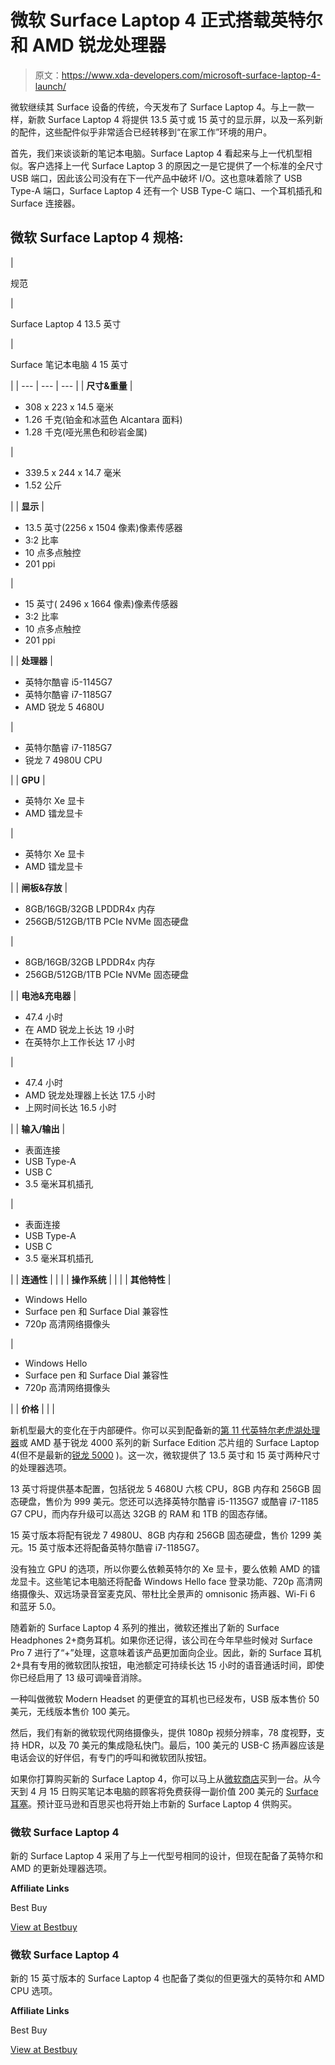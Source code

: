 # 微软 Surface Laptop 4 正式搭载英特尔和 AMD 锐龙处理器

> 原文：<https://www.xda-developers.com/microsoft-surface-laptop-4-launch/>

微软继续其 Surface 设备的传统，今天发布了 Surface Laptop 4。与上一款一样，新款 Surface Laptop 4 将提供 13.5 英寸或 15 英寸的显示屏，以及一系列新的配件，这些配件似乎非常适合已经转移到“在家工作”环境的用户。

首先，我们来谈谈新的笔记本电脑。Surface Laptop 4 看起来与上一代机型相似。客户选择上一代 Surface Laptop 3 的原因之一是它提供了一个标准的全尺寸 USB 端口，因此该公司没有在下一代产品中破坏 I/O。这也意味着除了 USB Type-A 端口，Surface Laptop 4 还有一个 USB Type-C 端口、一个耳机插孔和 Surface 连接器。

## 微软 Surface Laptop 4 规格:

| 

规范

 | 

Surface Laptop 4 13.5 英寸

 | 

Surface 笔记本电脑 4 15 英寸

 |
| --- | --- | --- |
| **尺寸&重量** | 

*   308 x 223 x 14.5 毫米
*   1.26 千克(铂金和冰蓝色 Alcantara 面料)
*   1.28 千克(哑光黑色和砂岩金属)

 | 

*   339.5 x 244 x 14.7 毫米
*   1.52 公斤

 |
| **显示** | 

*   13.5 英寸(2256 x 1504 像素)像素传感器
*   3:2 比率
*   10 点多点触控
*   201 ppi

 | 

*   15 英寸( 2496 x 1664 像素)像素传感器
*   3:2 比率
*   10 点多点触控
*   201 ppi

 |
| **处理器** | 

*   英特尔酷睿 i5-1145G7
*   英特尔酷睿 i7-1185G7
*   AMD 锐龙 5 4680U

 | 

*   英特尔酷睿 i7-1185G7
*   锐龙 7 4980U CPU

 |
| **GPU** | 

*   英特尔 Xe 显卡
*   AMD 镭龙显卡

 | 

*   英特尔 Xe 显卡
*   AMD 镭龙显卡

 |
| **闸板&存放** | 

*   8GB/16GB/32GB LPDDR4x 内存
*   256GB/512GB/1TB PCIe NVMe 固态硬盘

 | 

*   8GB/16GB/32GB LPDDR4x 内存
*   256GB/512GB/1TB PCIe NVMe 固态硬盘

 |
| **电池&充电器** | 

*   47.4 小时
*   在 AMD 锐龙上长达 19 小时
*   在英特尔上工作长达 17 小时

 | 

*   47.4 小时
*   AMD 锐龙处理器上长达 17.5 小时
*   上网时间长达 16.5 小时

 |
| **输入/输出** | 

*   表面连接
*   USB Type-A
*   USB C
*   3.5 毫米耳机插孔

 | 

*   表面连接
*   USB Type-A
*   USB C
*   3.5 毫米耳机插孔

 |
| **连通性** |  |  |
| **操作系统** |  |  |
| **其他特性** | 

*   Windows Hello
*   Surface pen 和 Surface Dial 兼容性
*   720p 高清网络摄像头

 | 

*   Windows Hello
*   Surface pen 和 Surface Dial 兼容性
*   720p 高清网络摄像头

 |
| **价格** |  |  |

新机型最大的变化在于内部硬件。你可以买到配备新的[第 11 代英特尔老虎湖处理器](https://www.xda-developers.com/intel-tiger-lake-11th-gen-core-i3-i5-i7-xe/)或 AMD 基于锐龙 4000 系列的新 Surface Edition 芯片组的 Surface Laptop 4(但不是最新的[锐龙 5000](https://www.xda-developers.com/amd-ryzen-5000-mobile-7nm-zen-3/) )。这一次，微软提供了 13.5 英寸和 15 英寸两种尺寸的处理器选项。

13 英寸将提供基本配置，包括锐龙 5 4680U 六核 CPU，8GB 内存和 256GB 固态硬盘，售价为 999 美元。您还可以选择英特尔酷睿 i5-1135G7 或酷睿 i7-1185 G7 CPU，而内存升级可以高达 32GB 的 RAM 和 1TB 的固态存储。

15 英寸版本将配有锐龙 7 4980U、8GB 内存和 256GB 固态硬盘，售价 1299 美元。15 英寸版本还将配备英特尔酷睿 i7-1185G7。

没有独立 GPU 的选项，所以你要么依赖英特尔的 Xe 显卡，要么依赖 AMD 的镭龙显卡。这些笔记本电脑还将配备 Windows Hello face 登录功能、720p 高清网络摄像头、双远场录音室麦克风、带杜比全景声的 omnisonic 扬声器、Wi-Fi 6 和蓝牙 5.0。

随着新的 Surface Laptop 4 系列的推出，微软还推出了新的 Surface Headphones 2+商务耳机。如果你还记得，该公司在今年早些时候对 Surface Pro 7 进行了“+”处理，这意味着该产品更加面向企业。因此，新的 Surface 耳机 2+具有专用的微软团队按钮，电池额定可持续长达 15 小时的语音通话时间，即使你已经启用了 13 级可调噪音消除。

一种叫做微软 Modern Headset 的更便宜的耳机也已经发布，USB 版本售价 50 美元，无线版本售价 100 美元。

然后，我们有新的微软现代网络摄像头，提供 1080p 视频分辨率，78 度视野，支持 HDR，以及 70 美元的集成隐私快门。最后，100 美元的 USB-C 扬声器应该是电话会议的好伴侣，有专门的呼叫和微软团队按钮。

如果你打算购买新的 Surface Laptop 4，你可以马上从[微软商店](https://www.microsoft.com/en-us/p/surface-laptop-4/946627fb12t1?rtc=1&activetab=pivot:techspecstab)买到一台。从今天到 4 月 15 日购买笔记本电脑的顾客将免费获得一副价值 200 美元的 [Surface 耳塞](https://www.xda-developers.com/microsoft-surface-earbuds-headphones-2-launched/)。预计亚马逊和百思买也将开始上市新的 Surface Laptop 4 供购买。

### 微软 Surface Laptop 4

新的 Surface Laptop 4 采用了与上一代型号相同的设计，但现在配备了英特尔和 AMD 的更新处理器选项。

**Affiliate Links**

Best Buy

[View at Bestbuy](https://shop-links.co/link/?exclusive=1&publisher_slug=xda&article_name=Microsoft+Surface+Laptop+4+goes+official+with+11th-gen+Intel+and+AMD+Ryzen+CPU+options&article_url=https%3A%2F%2Fwww.xda-developers.com%2Fmicrosoft-surface-laptop-4-launch%2F&u1=UUxdaUeUpU1812&url=https%3A%2F%2Fwww.bestbuy.com%2Fsite%2Fmicrosoft-surface-laptop-4-13-5-touch-screen-intel-core-i5-8gb-memory-512gb-solid-state-drive-latest-model-matte-black%2F6455204.p%3FskuId%3D6455204)

### 微软 Surface Laptop 4

新的 15 英寸版本的 Surface Laptop 4 也配备了类似的但更强大的英特尔和 AMD CPU 选项。

**Affiliate Links**

Best Buy

[View at Bestbuy](https://shop-links.co/link/?exclusive=1&publisher_slug=xda&article_name=Microsoft+Surface+Laptop+4+goes+official+with+11th-gen+Intel+and+AMD+Ryzen+CPU+options&article_url=https%3A%2F%2Fwww.xda-developers.com%2Fmicrosoft-surface-laptop-4-launch%2F&u1=UUxdaUeUpU1812&url=https%3A%2F%2Fwww.bestbuy.com%2Fsite%2Fmicrosoft-surface-laptop-4-15-touch-screen-intel-core-i7-16gb-memory-512gb-solid-state-drive-latest-model-matte-black%2F6455198.p%3FskuId%3D6455198)